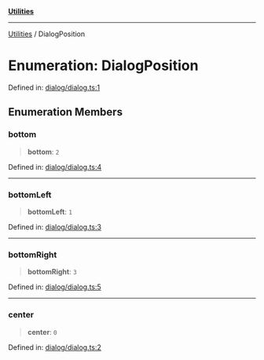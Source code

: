 [**Utilities**](../README.md)

***

[Utilities](../README.md) / DialogPosition

# Enumeration: DialogPosition

Defined in: [dialog/dialog.ts:1](https://github.com/noobiept/utilities/blob/fa81d9116003a677f25866bee864bc30213a9352/source/dialog/dialog.ts#L1)

## Enumeration Members

### bottom

> **bottom**: `2`

Defined in: [dialog/dialog.ts:4](https://github.com/noobiept/utilities/blob/fa81d9116003a677f25866bee864bc30213a9352/source/dialog/dialog.ts#L4)

***

### bottomLeft

> **bottomLeft**: `1`

Defined in: [dialog/dialog.ts:3](https://github.com/noobiept/utilities/blob/fa81d9116003a677f25866bee864bc30213a9352/source/dialog/dialog.ts#L3)

***

### bottomRight

> **bottomRight**: `3`

Defined in: [dialog/dialog.ts:5](https://github.com/noobiept/utilities/blob/fa81d9116003a677f25866bee864bc30213a9352/source/dialog/dialog.ts#L5)

***

### center

> **center**: `0`

Defined in: [dialog/dialog.ts:2](https://github.com/noobiept/utilities/blob/fa81d9116003a677f25866bee864bc30213a9352/source/dialog/dialog.ts#L2)
